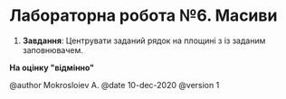 # Лабораторна робота №6. Масиви

1. **Завдання**: Центрувати заданий рядок на площині з із заданим заповнювачем.

**На оцінку "відмінно"** 

@author Mokrosloiev A.
@date 10-dec-2020
@version 1
